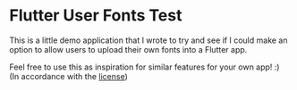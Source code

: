 # Flutter User Fonts Test

This is a little demo application that I wrote to try and see if I could make an option to allow users to upload their own fonts into a Flutter app.

Feel free to use this as inspiration for similar features for your own app! :)  
(In accordance with the [license](LICENSE))
